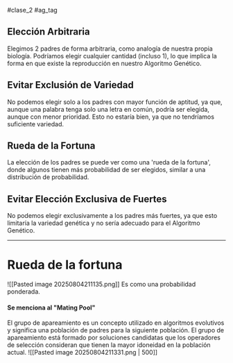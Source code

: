 #clase_2 #ag_tag 
## Elección Arbitraria
Elegimos 2 padres de forma arbitraria, como analogía de nuestra propia biología. Podríamos elegir cualquier cantidad (incluso 1), lo que implica la forma en que existe la reproducción en nuestro Algoritmo Genético.
## Evitar Exclusión de Variedad
No podemos elegir solo a los padres con mayor función de aptitud, ya que, aunque una palabra tenga solo una letra en común, podría ser elegida, aunque con menor prioridad. Esto no estaría bien, ya que no tendríamos suficiente variedad.
## Rueda de la Fortuna
La elección de los padres se puede ver como una 'rueda de la fortuna', donde algunos tienen más probabilidad de ser elegidos, similar a una distribución de probabilidad.
## Evitar Elección Exclusiva de Fuertes
No podemos elegir exclusivamente a los padres más fuertes, ya que esto limitaría la variedad genética y no sería adecuado para el Algoritmo Genético.

---
# Rueda de la fortuna

![[Pasted image 20250804211135.png]]
Es como una probabilidad ponderada.
#### Se menciona al "**Mating Pool**"
El grupo de apareamiento es un concepto utilizado en algoritmos evolutivos y significa una población de padres para la siguiente población. El grupo de apareamiento está formado por soluciones candidatas que los operadores de selección consideran que tienen la mayor idoneidad en la población actual.
![[Pasted image 20250804211331.png | 500]]

